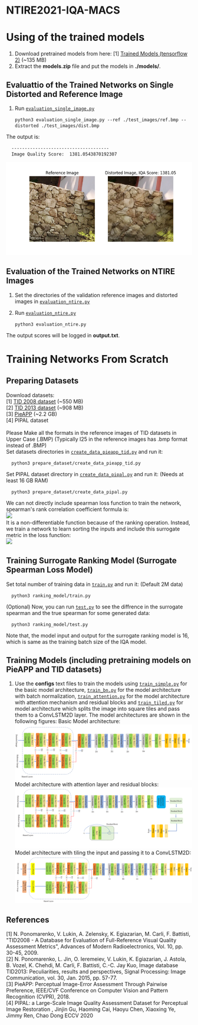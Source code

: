 # NTIRE2021-IQA-MACS

# Using of the trained models
1) Download pretrained models from here:
[1] [Trained Models (tensorflow 2)](https://drive.google.com/file/d/1wh1Ln1ad4IiKVWOaL7Q59m-KyGC-vLio/view?usp=sharing) (~135 MB) <br/>
2) Extract the **models.zip** file and put the models in **./models/**. 

## Evaluattio of the Trained Networks on Single Distorted and Reference Image 
1) Run [`evaluation_single_image.py`](./evaluation_single_image.py)

       python3 evaluation_single_image.py --ref ./test_images/ref.bmp --distorted ./test_images/dist.bmp

The output is:

      -------------------------------------
      Image Quality Score:  1381.0543870192307

![Alt text](./figures/result.png?raw=true "sample result") 
<br/>

## Evaluation of the Trained Networks on NTIRE Images 
1) Set the directories of the validation reference images and distorted images in [`evaluation_ntire.py`](./evaluation_ntire.py)
2) Run [`evaluation_ntire.py`](./evaluation_ntire.py)

       python3 evaluation_ntire.py
       
 The output scores will be logged in **output.txt**. 
      


# Training Networks From Scratch

## Preparing Datasets

Download datasets: <br/>
[1] [TID 2008 dataset](http://www.ponomarenko.info/tid2008/tid/tid2008.rar) (~550 MB) <br/>
[2] [TID 2013 dataset](http://www.ponomarenko.info/tid2013/tid2013.rar) (~908 MB) <br/>
[3] [PieAPP](https://web.ece.ucsb.edu/~ekta/projects/PieAPPv0.1/all_data_PieAPP_dataset_CVPR_2018.zip) (~2.2 GB) <br/>
[4] PIPAL dataset <br/>
<br/>
Please Make all the formats in the reference images of TID datasets in Upper Case (.BMP) (Typically I25 in the reference images has .bmp format instead of .BMP) <br/>
Set datasets directories in [`create_data_pieapp_tid.py`](./prepare_dataset/create_data_pieapp_tid.py) and run it: <br/> 

      python3 prepare_dataset/create_data_pieapp_tid.py

Set PIPAL dataset directory in [`create_data_pipal.py`](./prepare_dataset/create_data_pipal.py) and run it: (Needs at least 16 GB RAM) <br/> 

      python3 prepare_dataset/create_data_pipal.py
      
We can not directly include spearman loss function to train the network, spearman's rank correlation coefficient formula is:
<br/>
<img src="https://latex.codecogs.com/gif.latex?Spearman(y,\hat{y})=1-\frac{6(\|rank(y)-rank(\hat{y})\|^2))}{d(d^2-1)}" /> 
<br/>
It is a non-differentiable function because of the ranking operation. Instead, we train a network to learn sorting the inputs and include this surrogate metric in the loss function:
<br/>
<img src="https://i.imgur.com/Lxvv6Dh.png" /> 
<br/>

## Training Surrogate Ranking Model (Surrogate Spearman Loss Model)
Set total number of training data in  [`train.py`](./ranking_model/train.py) and run it: (Default 2M data) <br/> 

      python3 ranking_model/train.py

(Optional) Now, you can run [`test.py`](./ranking_model/test.py) to see the diffrence in the surrogate spearman and the true spearman for some generated data:

      python3 ranking_model/test.py

Note that, the model input and output for the surrogate ranking model is 16, which is same as the training batch size of the IQA model.

## Training Models (including pretraining models on PieAPP and TID datasets)
1) Use the **configs** text files to train the models using [`train_simple.py`](./train_simple.py) for the basic model architecture, [`train_bn.py`](./train_bn.py) for the model architecture with batch normalization, [`train_attention.py`](./train_attention.py) for the model architecture with attention mechanism and residual blocks and [`train_tiled.py`](./train_tiled.py) for model architecture which splits the image into square tiles and pass them to a ConvLSTM2D layer. The model architectures are shown in the following figures:
Basic Model architecture:
![Alt text](./figures/architecture_simple.png?raw=true "Basic architecture")
Model architecture with attention layer and residual blocks:
![Alt text](./figures/architecture_attention.png?raw=true "attention architecture")
Model architecture with tiling the input and passing it to a ConvLSTM2D:
![Alt text](./figures/architecture_convLSTM.png?raw=true "LSTM architecture")

## References
[1] N. Ponomarenko, V. Lukin, A. Zelensky, K. Egiazarian, M. Carli, F. Battisti, "TID2008 - A Database for Evaluation of Full-Reference Visual Quality Assessment Metrics", Advances of Modern Radioelectronics, Vol. 10, pp. 30-45, 2009. <br/>
[2] N. Ponomarenko, L. Jin, O. Ieremeiev, V. Lukin, K. Egiazarian, J. Astola, B. Vozel, K. Chehdi, M. Carli, F. Battisti, C.-C. Jay Kuo, Image database TID2013: Peculiarities, results and perspectives, Signal Processing: Image Communication, vol. 30, Jan. 2015, pp. 57-77. <br/>
[3] PieAPP: Perceptual Image-Error Assessment Through Pairwise Preference, IEEE/CVF Conference on Computer Vision and Pattern Recognition (CVPR), 2018. <br/>
[4] PIPAL: a Large-Scale Image Quality Assessment Dataset for Perceptual Image Restoration , Jinjin Gu, Haoming Cai, Haoyu Chen, Xiaoxing Ye, Jimmy Ren, Chao Dong
ECCV 2020  
